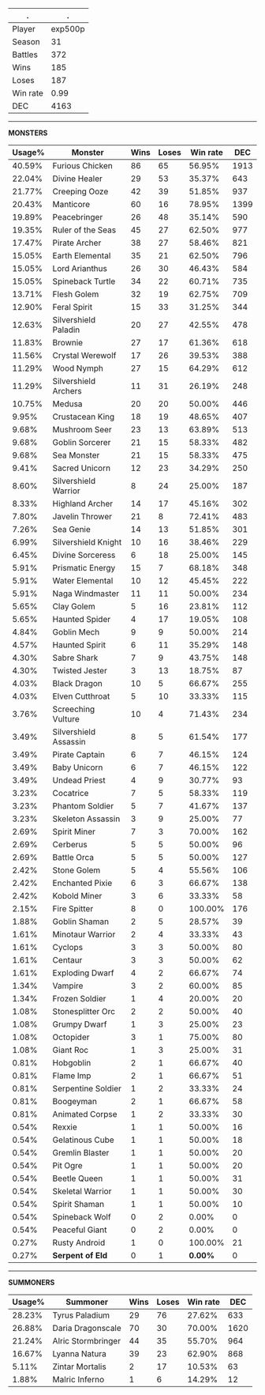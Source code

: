 .|.
|-|-
Player|exp500p
Season|31
Battles|372
Wins|185
Loses|187
Win rate|0.99
DEC|4163

---
**MONSTERS**

Usage%|Monster|Wins|Loses|Win rate|DEC|
-|-|-|-|-|-|
40.59%|Furious Chicken|86|65|56.95%|1913|
22.04%|Divine Healer|29|53|35.37%|643|
21.77%|Creeping Ooze|42|39|51.85%|937|
20.43%|Manticore|60|16|78.95%|1399|
19.89%|Peacebringer|26|48|35.14%|590|
19.35%|Ruler of the Seas|45|27|62.50%|977|
17.47%|Pirate Archer|38|27|58.46%|821|
15.05%|Earth Elemental|35|21|62.50%|796|
15.05%|Lord Arianthus|26|30|46.43%|584|
15.05%|Spineback Turtle|34|22|60.71%|735|
13.71%|Flesh Golem|32|19|62.75%|709|
12.90%|Feral Spirit|15|33|31.25%|344|
12.63%|Silvershield Paladin|20|27|42.55%|478|
11.83%|Brownie|27|17|61.36%|618|
11.56%|Crystal Werewolf|17|26|39.53%|388|
11.29%|Wood Nymph|27|15|64.29%|612|
11.29%|Silvershield Archers|11|31|26.19%|248|
10.75%|Medusa|20|20|50.00%|446|
9.95%|Crustacean King|18|19|48.65%|407|
9.68%|Mushroom Seer|23|13|63.89%|513|
9.68%|Goblin Sorcerer|21|15|58.33%|482|
9.68%|Sea Monster|21|15|58.33%|475|
9.41%|Sacred Unicorn|12|23|34.29%|250|
8.60%|Silvershield Warrior|8|24|25.00%|187|
8.33%|Highland Archer|14|17|45.16%|302|
7.80%|Javelin Thrower|21|8|72.41%|483|
7.26%|Sea Genie|14|13|51.85%|301|
6.99%|Silvershield Knight|10|16|38.46%|229|
6.45%|Divine Sorceress|6|18|25.00%|145|
5.91%|Prismatic Energy|15|7|68.18%|348|
5.91%|Water Elemental|10|12|45.45%|222|
5.91%|Naga Windmaster|11|11|50.00%|234|
5.65%|Clay Golem|5|16|23.81%|112|
5.65%|Haunted Spider|4|17|19.05%|108|
4.84%|Goblin Mech|9|9|50.00%|214|
4.57%|Haunted Spirit|6|11|35.29%|148|
4.30%|Sabre Shark|7|9|43.75%|148|
4.30%|Twisted Jester|3|13|18.75%|87|
4.03%|Black Dragon|10|5|66.67%|255|
4.03%|Elven Cutthroat|5|10|33.33%|115|
3.76%|Screeching Vulture|10|4|71.43%|234|
3.49%|Silvershield Assassin|8|5|61.54%|177|
3.49%|Pirate Captain|6|7|46.15%|124|
3.49%|Baby Unicorn|6|7|46.15%|122|
3.49%|Undead Priest|4|9|30.77%|93|
3.23%|Cocatrice|7|5|58.33%|119|
3.23%|Phantom Soldier|5|7|41.67%|137|
3.23%|Skeleton Assassin|3|9|25.00%|77|
2.69%|Spirit Miner|7|3|70.00%|162|
2.69%|Cerberus|5|5|50.00%|96|
2.69%|Battle Orca|5|5|50.00%|127|
2.42%|Stone Golem|5|4|55.56%|106|
2.42%|Enchanted Pixie|6|3|66.67%|138|
2.42%|Kobold Miner|3|6|33.33%|58|
2.15%|Fire Spitter|8|0|100.00%|176|
1.88%|Goblin Shaman|2|5|28.57%|39|
1.61%|Minotaur Warrior|2|4|33.33%|43|
1.61%|Cyclops|3|3|50.00%|80|
1.61%|Centaur|3|3|50.00%|62|
1.61%|Exploding Dwarf|4|2|66.67%|74|
1.34%|Vampire|3|2|60.00%|85|
1.34%|Frozen Soldier|1|4|20.00%|20|
1.08%|Stonesplitter Orc|2|2|50.00%|40|
1.08%|Grumpy Dwarf|1|3|25.00%|23|
1.08%|Octopider|3|1|75.00%|80|
1.08%|Giant Roc|1|3|25.00%|31|
0.81%|Hobgoblin|2|1|66.67%|40|
0.81%|Flame Imp|2|1|66.67%|51|
0.81%|Serpentine Soldier|1|2|33.33%|24|
0.81%|Boogeyman|2|1|66.67%|58|
0.81%|Animated Corpse|1|2|33.33%|30|
0.54%|Rexxie|1|1|50.00%|16|
0.54%|Gelatinous Cube|1|1|50.00%|18|
0.54%|Gremlin Blaster|1|1|50.00%|20|
0.54%|Pit Ogre|1|1|50.00%|20|
0.54%|Beetle Queen|1|1|50.00%|31|
0.54%|Skeletal Warrior|1|1|50.00%|30|
0.54%|Spirit Shaman|1|1|50.00%|10|
0.54%|Spineback Wolf|0|2|0.00%|0|
0.54%|Peaceful Giant|0|2|0.00%|0|
0.27%|Rusty Android|1|0|100.00%|21|
0.27%|**Serpent of Eld**|0|1|**0.00%**|0|

---
**SUMMONERS**

Usage%|Summoner|Wins|Loses|Win rate|DEC|
-|-|-|-|-|-|
28.23%|Tyrus Paladium|29|76|27.62%|633|
26.88%|Daria Dragonscale|70|30|70.00%|1620|
21.24%|Alric Stormbringer|44|35|55.70%|964|
16.67%|Lyanna Natura|39|23|62.90%|868|
5.11%|Zintar Mortalis|2|17|10.53%|63|
1.88%|Malric Inferno|1|6|14.29%|12|
